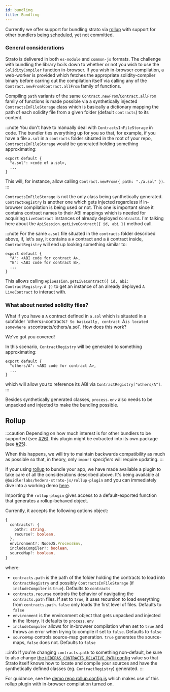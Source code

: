 ```yaml
---
id: bundling
title: Bundling
---
```


Currently we offer support for bundling strato via [rollup](https://rollupjs.org/) with support for other bundlers [being scheduled](https://github.com/buidler-labs/hedera-strato-js/issues/26), yet not committed.

### General considerations
Strato is delivered in both `es-module` and `common-js` formats. The challenge with bundling the library boils down to whether or not you wish to use the `SolidityCompiler` function in-browser. If you wish in-browser compilation, a web-worker is provided which fetches the appropriate solidity-compiler binary before carring out the compilation itself via calling any of the `Contract.newFrom`/`Contract.allFrom` family of functions. 

Compiling `path` variants of the same `Contract.newFrom`/`Contract.allFrom` family of functions is made possible via a synthetically injected `ContractsInFileStorage` class which is basically a dictionary mapping the path of each solidity file from a given folder (default `contracts`) to its content. 

:::note
You don't have to manually deal with `ContractsInFileStorage` in code. The bundler ties everything up for you so that, for example, if you have a file `a.sol` in a `contracts` folder situated in the root of your repo, `ContractsInFileStorage` would be generated holding something approximating: 
```
export default {
  "a.sol": <code of a.sol>,
  ...
}
```

This will, for instance, allow calling `Contract.newFrom({ path: "./a.sol" })`.
:::

`ContractsInFileStorage` is not the only class being synthetically generated. `ContractRegistry` is another one which gets injected regardless if in-browser compilation is being used or not. This one is important since it contains contract names to their ABI mappings which is needed for acquiring `LiveContract` instances of already deployed `Contract`s. I'm talking here about the `ApiSession.getLiveContract({ id, abi })` method call.

:::note
For the same `a.sol` file situated in the `contracts` folder described above, if, let's say, it contains a `A` contract and a `B` contract inside, `ContractRegistry` will end up looking something similar to:
```
export default {
  "A": <ABI code for contract A>,
  "B": <ABI code for contract B>,
  ...
}
```
This allows calling `ApiSession.getLiveContract({ id, abi: ContractRegistry.A })` to get an instance of an already deployed `A` `LiveContract` to interact with.

### What about nested solidity files?
What if you have a `A` contract defined in `a.sol` which is situated in a subfolder 'others` in `contracts`? So basically, contract `A` is located somewhere at `contracts/others/a.sol`. How does this work?

We've got you covered! 

In this scenario, `ContractRegistry` will be generated to something approximating:
```
export default {
  "others/A": <ABI code for contract A>,
  ...
}
```
which will allow you to reference its ABI via `ContractRegistry["others/A"]`.
:::

Besides synthetically generated classes, `process.env` also needs to be unpacked and injected to make the bundling possible.

## Rollup
:::caution
Depending on how much interest is for other bundlers to be supported (see [#26](https://github.com/buidler-labs/hedera-strato-js/issues/26)), this plugin might be extracted into its own package (see [#25](https://github.com/buidler-labs/hedera-strato-js/issues/25)). 

When this happens, we will try to maintain backwards compatibility as much as possible so that, in theory, only `import` _specifiers_ will require updating.
:::

If your using [rollup](https://rollupjs.org/) to bundle your app, we have made available a plugin to take care of all the considerations described above. It's being available at `@buidlerlabs/hedera-strato-js/rollup-plugin` and you can immediately dive into a working demo [here](https://github.com/buidler-labs/hsj-rollup-demo).

Importing the `rollup-plugin` gives access to a default-exported function that generates a rollup-behaved object.

Currently, it accepts the following options object:
```ts
{
  contracts?: {
    path?: string,
    recurse?: boolean,
  },
  environment?: NodeJS.ProcessEnv,
  includeCompiler?: boolean,
  sourceMap?: boolean, 
}
```
where:
* `contracts.path` is the path of the folder holding the contracts to load into `ContractRegistry` and possibly `ContractsInFileStorage` (if `includeCompiler` is `true`). Defaults to `contracts`
* `contracts.recurse` controls the behavior of navigating the `contracts.path` files. If set to `true`, it uses recursion to load everything from `contracts.path`. `false` only loads the first level of files. Defaults to `false`
* `environment` is the environment object that gets unpacked and injected in the library. It defaults to `process.env`
* `includeCompiler` allows for in-browser compilation when set to `true` and throws an error when trying to compile if set to `false`. Defaults to `false`
* `sourceMap` controls source-map generation. `true` generates the source-maps, `false` does not. Defaults to `false`

:::info
If you're changing `contracts.path` to something non-default, be sure to also change [the `HEDERAS_CONTRACTS_RELATIVE_PATH` config](../configuration.md) value so that Strato itself knows how to locate and compile your sources and have the synthetically defined classes (eg. `ContractRegistry`) generated.
:::

For guidance, see the [demo repo rollup.config.js](https://github.com/buidler-labs/hsj-rollup-demo/blob/main/rollup.config.js) which makes use of this rollup plugin with in-browser compilation turned on.